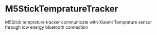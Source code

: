 # M5StickTempratureTracker
 M5Stick temprature tracker communicate with Xiaomi Temprature sensor through low energy bluetooth connection
